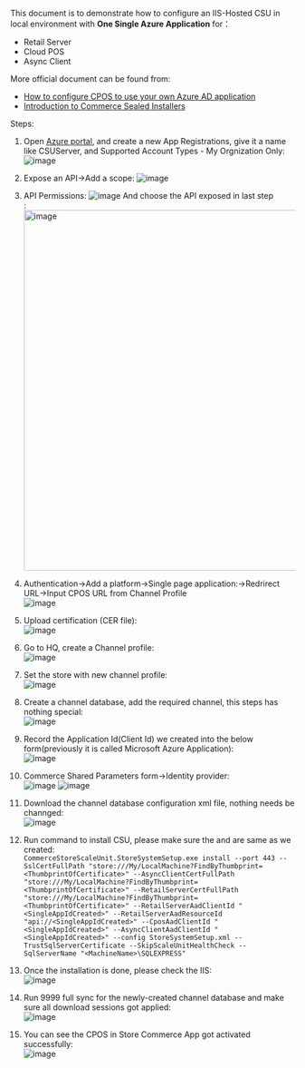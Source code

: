 This document is to demonstrate how to configure an IIS-Hosted CSU in local environment with <b>One Single Azure Application</b> for：
- Retail Server
- Cloud POS
- Async Client<br/>

More official document can be found from:
- [How to configure CPOS to use your own Azure AD application](https://community.dynamics.com/ax/b/axforretail/posts/how-to-point-cpos-to-use-your-own-azure-ad-application)<br>
- [Introduction to Commerce Sealed Installers](https://community.dynamics.com/ax/b/axforretail/posts/introducing-sealed-installers)<br/>

Steps:<br/>
1. Open [Azure portal](https://aad.portal.azure.com/), and create a new App Registrations, give it a name like CSUServer, and Supported Account Types - My Orgnization Only:
   ![image](https://github.com/zhangguanghuib/NewCommerceSDK/assets/14832260/52e17e84-eab0-4193-bc4a-8fdf9c28e46f)
2. Expose an API->Add a scope:
   ![image](https://github.com/zhangguanghuib/NewCommerceSDK/assets/14832260/8ea249b3-ebec-45a5-9441-80a6aee46976)
3. API Permissions:
   ![image](https://github.com/zhangguanghuib/NewCommerceSDK/assets/14832260/fb973385-9be8-4f3f-b60b-c99ab76cf1aa)
   And choose the API exposed in last step<br/>:
   <img width="636" alt="image" src="https://github.com/zhangguanghuib/NewCommerceSDK/assets/14832260/e68bd651-c98b-42ea-add9-e15b05cd9b87">
4. Authentication->Add a platform->Single page application:->Redrirect URL->Input CPOS  URL from Channel Profile<br/>
   ![image](https://github.com/zhangguanghuib/NewCommerceSDK/assets/14832260/976af717-f045-4182-a3b2-7b18c58c019f)
5. Upload certification (CER file):<br/>
   ![image](https://github.com/zhangguanghuib/NewCommerceSDK/assets/14832260/50b8e8e9-7c6a-4357-84a5-2386a3523f0b)
6.  Go to HQ, create a Channel profile:<br/>
   ![image](https://github.com/zhangguanghuib/NewCommerceSDK/assets/14832260/00e4e207-7797-4e0f-bc57-fe839fb78b06)
7. Set the store with new channel profile:<br/>
   ![image](https://github.com/zhangguanghuib/NewCommerceSDK/assets/14832260/32c93da7-b7f3-40b6-9c37-6e750cc498a1)
8. Create a channel database, add the required channel, this steps has nothing special:<br/>
   ![image](https://github.com/zhangguanghuib/NewCommerceSDK/assets/14832260/81461121-6731-41c1-ab07-c9638a88f399)
9. Record the Application Id(Client Id) we created into the below form(previously it is called Microsoft Azure Application):<br>
    ![image](https://github.com/zhangguanghuib/NewCommerceSDK/assets/14832260/f761f3bc-059e-49da-b2b0-81f504140af5)
10.  Commerce Shared Parameters form->Identity provider:<br/>
    ![image](https://github.com/zhangguanghuib/NewCommerceSDK/assets/14832260/ff80dbe9-f06f-44f2-878c-642827d029f5)
    ![image](https://github.com/zhangguanghuib/NewCommerceSDK/assets/14832260/e5b6c4fe-0ff7-4e00-a60f-a8229c20ae84)
11.  Download the channel database configuration xml file,  nothing needs be channged:<br/>
     ![image](https://github.com/zhangguanghuib/NewCommerceSDK/assets/14832260/2d8bbd46-4fba-450f-acd9-8550d3990bce)<br/>
12.  Run command to install CSU, please make sure the <ThumbprintOfCertificate> and <SingleAppIdCreated> are same as we created:<br/>
    ```
    CommerceStoreScaleUnit.StoreSystemSetup.exe install --port 443
      --SslCertFullPath "store:///My/LocalMachine?FindByThumbprint=<ThumbprintOfCertificate>"
      --AsyncClientCertFullPath "store:///My/LocalMachine?FindByThumbprint=<ThumbprintOfCertificate>"
      --RetailServerCertFullPath "store:///My/LocalMachine?FindByThumbprint=<ThumbprintOfCertificate>"
      --RetailServerAadClientId "<SingleAppIdCreated>"
      --RetailServerAadResourceId "api://<SingleAppIdCreated>"
      --CposAadClientId "<SingleAppIdCreated>"
      --AsyncClientAadClientId "<SingleAppIdCreated>"
      --config StoreSystemSetup.xml
      --TrustSqlServerCertificate
      --SkipScaleUnitHealthCheck
      --SqlServerName "<MachineName>\SQLEXPRESS" 
    ```
13. Once the installation is done, please check the IIS:<br/>
    ![image](https://github.com/zhangguanghuib/NewCommerceSDK/assets/14832260/8a116394-7917-4380-bf59-eac847a564c8)

14. Run 9999 full sync for the newly-created channel database and make sure all download sessions got applied:<br/>
    ![image](https://github.com/zhangguanghuib/NewCommerceSDK/assets/14832260/eb056519-7992-4a11-b01f-8e345f0f02b0)
    
15.  You can see the CPOS in Store Commerce App got activated successfully:<br/>
     ![image](https://github.com/zhangguanghuib/NewCommerceSDK/assets/14832260/28659a44-9ecd-467e-8353-be83e0481a39)



        




    
    














